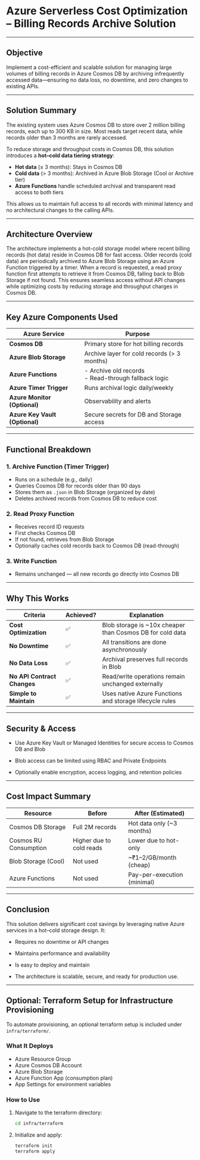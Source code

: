 # Azure Serverless Cost Optimization – Billing Records Archive Solution

---

## Objective

Implement a cost-efficient and scalable solution for managing large volumes of billing records in Azure Cosmos DB by archiving infrequently accessed data—ensuring no data loss, no downtime, and zero changes to existing APIs.

---

## Solution Summary

The existing system uses Azure Cosmos DB to store over 2 million billing records, each up to 300 KB in size. Most reads target recent data, while records older than 3 months are rarely accessed.

To reduce storage and throughput costs in Cosmos DB, this solution introduces a **hot–cold data tiering strategy**:

- **Hot data** (≤ 3 months): Stays in Cosmos DB
- **Cold data** (> 3 months): Archived in Azure Blob Storage (Cool or Archive tier)
- **Azure Functions** handle scheduled archival and transparent read access to both tiers

This allows us to maintain full access to all records with minimal latency and no architectural changes to the calling APIs.

---

## Architecture Overview
The architecture implements a hot-cold storage model where recent billing records (hot data) reside in Cosmos DB for fast access. Older records (cold data) are periodically archived to Azure Blob Storage using an Azure Function triggered by a timer. When a record is requested, a read proxy function first attempts to retrieve it from Cosmos DB, falling back to Blob Storage if not found. This ensures seamless access without API changes while optimizing costs by reducing storage and throughput charges in Cosmos DB.

---

##  Key Azure Components Used

| Azure Service                  | Purpose                                                                 |
|--------------------------------|-------------------------------------------------------------------------|
| **Cosmos DB**                  | Primary store for hot billing records                                   |
| **Azure Blob Storage**         | Archive layer for cold records (> 3 months)                             |
| **Azure Functions**            | - Archive old records<br> - Read-through fallback logic                 |
| **Azure Timer Trigger**        | Runs archival logic daily/weekly                                        |
| **Azure Monitor (Optional)**   | Observability and alerts                                                |
| **Azure Key Vault (Optional)** | Secure secrets for DB and Storage access                                |

---

##  Functional Breakdown

### 1. Archive Function (Timer Trigger)
- Runs on a schedule (e.g., daily)
- Queries Cosmos DB for records older than 90 days
- Stores them as `.json` in Blob Storage (organized by date)
- Deletes archived records from Cosmos DB to reduce cost

### 2. Read Proxy Function
- Receives record ID requests
- First checks Cosmos DB
- If not found, retrieves from Blob Storage
- Optionally caches cold records back to Cosmos DB (read-through)

### 3. Write Function
- Remains unchanged — all new records go directly into Cosmos DB

---

## Why This Works

| Criteria                         | Achieved? | Explanation                                               |
|----------------------------------|-----------|-----------------------------------------------------------|
| **Cost Optimization**            | ✅        | Blob storage is ~10x cheaper than Cosmos DB for cold data |
| **No Downtime**                  | ✅        | All transitions are done asynchronously                   |
| **No Data Loss**                 | ✅        | Archival preserves full records in Blob                   |
| **No API Contract Changes**      | ✅        | Read/write operations remain unchanged externally         |
| **Simple to Maintain**           | ✅        | Uses native Azure Functions and storage lifecycle rules   |

---

## Security & Access
- Use Azure Key Vault or Managed Identities for secure access to Cosmos DB and Blob

- Blob access can be limited using RBAC and Private Endpoints

- Optionally enable encryption, access logging, and retention policies

---

## Cost Impact Summary

|Resource	               |Before	                  |After (Estimated)          |
|------------------------|--------------------------|---------------------------|
|Cosmos DB Storage	     |Full 2M records	          |Hot data only (~3 months)  |
|Cosmos RU Consumption	 |Higher due to cold reads	|Lower due to hot-only      |
|Blob Storage (Cool)	   |Not used	                |~₹1–2/GB/month (cheap)     |
|Azure Functions	       |Not used	                |Pay-per-execution (minimal)|

---

## Conclusion
This solution delivers significant cost savings by leveraging native Azure services in a hot–cold storage design. It:

- Requires no downtime or API changes

- Maintains performance and availability

- Is easy to deploy and maintain

- The architecture is scalable, secure, and ready for production use.

---

## Optional: Terraform Setup for Infrastructure Provisioning

To automate provisioning, an optional terraform setup is included under `infra/terraform/`.

### What It Deploys

- Azure Resource Group  
- Azure Cosmos DB Account  
- Azure Blob Storage  
- Azure Function App (consumption plan)  
- App Settings for environment variables

### How to Use

1. Navigate to the terraform directory:
   ```bash
   cd infra/terraform
   
2. Initialize and apply:
   ```bash
   terraform init
   terraform apply
   
